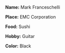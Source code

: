 **Name:** Mark Franceschelli

**Place:** EMC Corporation

**Food:** Sushi

**Hobby:** Guitar

**Color:** Black
